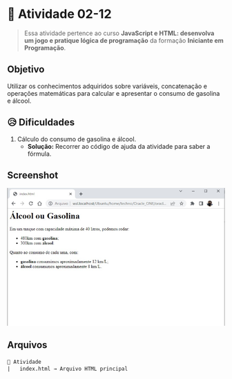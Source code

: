 # 🎯 Atividade 02-12

> Essa atividade pertence ao curso **JavaScript e HTML: desenvolva um jogo e pratique lógica de programação** da formação **Iniciante em Programação**.

## Objetivo

Utilizar os conhecimentos adquiridos sobre variáveis, concatenação e operações
matemáticas para calcular e apresentar o consumo de gasolina e álcool.

## 😥 Dificuldades

1. Cálculo do consumo de gasolina e álcool.
    - **Solução:** Recorrer ao código de ajuda da atividade para saber a fórmula.

## Screenshot

![](screenshot.jpg)

## Arquivos

    📁 Atividade
    |   index.html → Arquivo HTML principal
